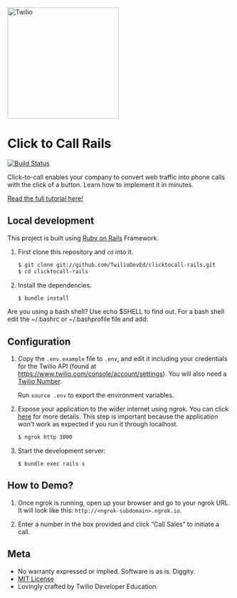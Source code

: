 <a href="https://www.twilio.com">
  <img src="https://static0.twilio.com/marketing/bundles/marketing/img/logos/wordmark-red.svg" alt="Twilio" width="250" />
</a>

# Click to Call Rails

[![Build Status](https://travis-ci.org/TwilioDevEd/clicktocall-rails.svg?branch=master)](https://travis-ci.org/TwilioDevEd/clicktocall-rails)

Click-to-call enables your company to convert web traffic into phone calls with
the click of a button. Learn how to implement it in minutes.

[Read the full tutorial here!](https://www.twilio.com/docs/tutorials/walkthrough/click-to-call/ruby/rails)

## Local development

This project is built using [Ruby on Rails](http://rubyonrails.org/) Framework.

1. First clone this repository and `cd` into it.

   ```bash
   $ git clone git://github.com/TwilioDevEd/clicktocall-rails.git
   $ cd clicktocall-rails
   ```

1. Install the dependencies.

   ```bash
   $ bundle install
   ```
Are you using a bash shell? Use echo $SHELL to find out. For a bash shell edit the ~/.bashrc or ~/.bashprofile file and add:

## Configuration

1. Copy the `.env.example` file to `.env`, and edit it including your credentials
   for the Twilio API (found at https://www.twilio.com/console/account/settings). You
   will also need a [Twilio Number](https://www.twilio.com/console/phone-numbers/incoming).

   Run `source .env` to export the environment variables.

1. Expose your application to the wider internet using ngrok. You can click
   [here](https://www.twilio.com/blog/2015/09/6-awesome-reasons-to-use-ngrok-when-testing-webhooks.html)
   for more details. This step is important because the application won't
   work as expected if you run it through localhost.

   ```bash
   $ ngrok http 3000
   ```

1. Start the development server:

   ```
   $ bundle exec rails s
   ```

## How to Demo?

1. Once ngrok is running, open up your browser and go to your ngrok URL. It will
   look like this: `http://<ngrok-subdomain>.ngrok.io`.

2. Enter a number in the box provided and click “Call Sales” to initiate a call.

## Meta

* No warranty expressed or implied.  Software is as is. Diggity.
* [MIT License](http://www.opensource.org/licenses/mit-license.html)
* Lovingly crafted by Twilio Developer Education.
